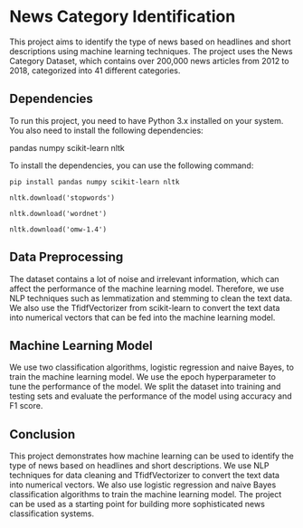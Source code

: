 # News Category Identification 

This project aims to identify the type of news based on headlines and short descriptions using machine learning techniques. The project uses the News Category Dataset, which contains over 200,000 news articles from 2012 to 2018, categorized into 41 different categories.

## Dependencies
To run this project, you need to have Python 3.x installed on your system. You also need to install the following dependencies:

pandas
numpy
scikit-learn
nltk

To install the dependencies, you can use the following command:

``` 
pip install pandas numpy scikit-learn nltk 

nltk.download('stopwords') 

nltk.download('wordnet') 

nltk.download('omw-1.4') 
```

## Data Preprocessing
The dataset contains a lot of noise and irrelevant information, which can affect the performance of the machine learning model. Therefore, we use NLP techniques such as lemmatization and stemming to clean the text data. We also use the TfidfVectorizer from scikit-learn to convert the text data into numerical vectors that can be fed into the machine learning model.

## Machine Learning Model
We use two classification algorithms, logistic regression and naive Bayes, to train the machine learning model. We use the epoch hyperparameter to tune the performance of the model. We split the dataset into training and testing sets and evaluate the performance of the model using accuracy and F1 score.

## Conclusion
This project demonstrates how machine learning can be used to identify the type of news based on headlines and short descriptions. We use NLP techniques for data cleaning and TfidfVectorizer to convert the text data into numerical vectors. We also use logistic regression and naive Bayes classification algorithms to train the machine learning model. The project can be used as a starting point for building more sophisticated news classification systems.



